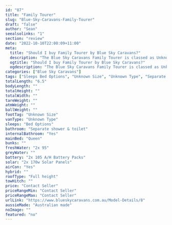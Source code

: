 ```yaml
---
id: "87"
title: "Family Tourer"
slug: "Blue-Sky-Caravans-Family-Tourer"
draft: "false"
author: "Sean"
seealsolinks: "1"
section: "review"
date: "2022-10-10T22:00:09+11:00"
meta:
  title: "Should I buy Family Tourer by Blue Sky Caravans?"
  description: "The Blue Sky Caravans Family Tourer is classed as Unknown Type, and sleeps Bed Options people. It is Australian made and comes in at Unknown Size. It generally has Separate shower & toilet."
  ogtitle: "Should I buy Family Tourer by Blue Sky Caravans?"
  ogdescription: "The Blue Sky Caravans Family Tourer is classed as Unknown Type, and sleeps Bed Options people. It is Australian made and comes in at Unknown Size. It generally has Separate shower & toilet."
categories: ["Blue Sky Caravans"]
tags: ["Sleeps Bed Options", "Unknown Size", "Unknown Type", "Separate shower & toilet", "Full height", "Price Unknown"]
totalLength: "6.5"
bodyLength: ""
totalHeight: ""
totalWidth: ""
tareWeight: ""
atmWeight: ""
ballWeight: ""
footTag: "Unknown Size"
vanType: "Unknown Type"
sleeps: "Bed Options"
bathroom: "Separate shower & toilet"
internalBathroom: "Yes"
mainBed: "Queen"
bunks: ""
freshWater: "2x 95"
greyWater: ""
battery: "2x 105 A/H Battery Packs"
solar: "2x 170w Solar Panels"
airCon: "Yes"
hybrid: ""
roofType: "Full height"
towHitch: ""
price: "Contact Seller"
priceRangeMin: "Contact Seller"
priceRangeMax: "Contact Seller"
urlLink: "https://www.blueskycaravans.com.au/Model-Details/8"
aussieMade: "Australian made"
noImage: ""
featured: "no"
---
```

